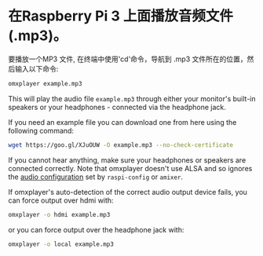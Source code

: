 # 在Raspberry Pi 3 上面播放音频文件(.mp3)。

要播放一个MP3 文件, 在终端中使用'cd'命令，导航到 .mp3 文件所在的位置，然后输入以下命令: 

```bash
omxplayer example.mp3
```
    
This will play the audio file `example.mp3` through either your monitor's built-in speakers or your headphones - connected via the headphone jack.

If you need an example file you can download one from here using the following command:

```bash
wget https://goo.gl/XJuOUW -O example.mp3 --no-check-certificate
```

If you cannot hear anything, make sure your headphones or speakers are connected correctly. Note that omxplayer doesn't use ALSA and so ignores the [audio configuration](../../configuration/audio-config.md) set by `raspi-config` or `amixer`.

If omxplayer's auto-detection of the correct audio output device fails, you can force output over hdmi with:

```bash
omxplayer -o hdmi example.mp3
```

or you can force output over the headphone jack with:

```bash
omxplayer -o local example.mp3
```
